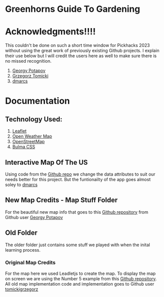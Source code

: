 # Greenhorns Guide To Gardening

# Acknowledgments!!!!

This couldn't be done on such a short time window for Pickhacks 2023 without using the great work of previously existing Github projects. I explain their use below but I will credit the users here as well to make sure there is no missed recognition.

1. [Georgy Potapov](https://github.com/Godnik)
2. [Grzegorz Tomicki](https://github.com/tomickigrzegorz)
3. [dmarcs](https://github.com/WebsiteBeaver/interactive-and-responsive-svg-map-of-us-states-capitals/commits?author=dmarcs)

# Documentation

## Technology Used:

1. [Leaflet](https://leafletjs.com/)
2. [Open Weather Map](https://openweathermap.org/)
3. [OpenStreetMap](https://www.openstreetmap.org/)
4. [Bulma CSS](https://bulma.io/)

## Interactive Map Of The US

Using code from the [Github repo](https://github.com/WebsiteBeaver/interactive-and-responsive-svg-map-of-us-states-capitals) we change the data attributes to suit our needs better for this project. But the funtionailty of the app goes almost soley to [dmarcs](https://github.com/WebsiteBeaver/interactive-and-responsive-svg-map-of-us-states-capitals/commits?author=dmarcs)

## New Map Credits - Map Stuff Folder

For the beautiful new map info that goes to this [Github repository](https://github.com/owm-inc/VANE-intro) from Github user [Georgy Potapov](https://github.com/Godnik)

## Old Folder

The older folder just contains some stuff we played with when the inital learning process.

### Original Map Credits

For the map here we used Leadletjs to create the map. To display the map on screen we are using the Number 5 example from this [Github repository](https://github.com/tomickigrzegorz/leaflet-examples/tree/master/docs). All old map implementation code and implementation goes to Github user [tomickigrzegorz](https://github.com/tomickigrzegorz)

